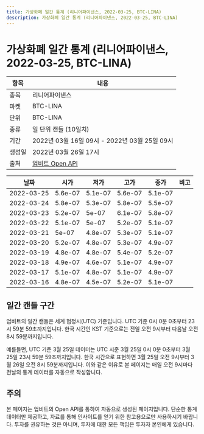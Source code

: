 ```yaml
---
title: 가상화폐 일간 통계 (리니어파이낸스, 2022-03-25, BTC-LINA)
description: 가상화폐 일간 통계 (리니어파이낸스, 2022-03-25, BTC-LINA)
---
```


가상화폐 일간 통계 (리니어파이낸스, 2022-03-25, BTC-LINA)
===

|항목|내용|
|--|--|
|종목|리니어파이낸스|
|마켓|BTC-LINA|
|단위|BTC-LINA|
|종류|일 단위 캔들 (10일치)|
|기간|2022년 03월 16일 09시 - 2022년 03월 25일 09시|
|생성일|2022년 03월 26일 17시|
|출처|[업비트 Open API](https://docs.upbit.com)|


|날짜|시가|저가|고가|종가|비고|
|--|--|--|--|--|--|
|2022-03-25|5.6e-07|5.1e-07|5.6e-07|5.1e-07|    |
|2022-03-24|5.8e-07|5.3e-07|5.8e-07|5.5e-07|    |
|2022-03-23|5.2e-07|5e-07|6.1e-07|5.8e-07|    |
|2022-03-22|5.1e-07|5e-07|5.2e-07|5.1e-07|    |
|2022-03-21|5e-07|4.8e-07|5.3e-07|5.1e-07|    |
|2022-03-20|5.2e-07|4.8e-07|5.3e-07|4.9e-07|    |
|2022-03-19|4.8e-07|4.8e-07|5.4e-07|5.2e-07|    |
|2022-03-18|4.9e-07|4.6e-07|5.1e-07|4.9e-07|    |
|2022-03-17|5.1e-07|4.8e-07|5.1e-07|4.9e-07|    |
|2022-03-16|4.8e-07|4.5e-07|5.2e-07|5.1e-07|    |


일간 캔들 구간
---
업비트의 일간 캔들은 세계 협정시(UTC) 기준입니다. 
UTC 기준 0시 0분 0초부터 23시 59분 59초까지입니다. 
한국 시간인 KST 기준으로는 전일 오전 9시부터 다음날 오전 8시 59분까지입니다. 


예를들면, UTC 기준 3월 25일 데이터는 UTC 시준 3월 25일 0시 0분 0초부터 3월 25일 23시 59분 59초까지입니다. 
한국 시간으로 표현하면 3월 25일 오전 9시부터 3월 26일 오전 8시 59분까지입니다. 
이와 같은 이유로 본 페이지는 매일 오전 9시마다 전날의 통계 데이터를 자동으로 작성합니다. 


주의
---


본 페이지는 업비트의 Open API를 통하여 자동으로 생성된 페이지입니다. 
단순한 통계 데이터만 제공하고, 자료를 통해 인사이트를 얻기 위한 참고용으로만 사용하시기 바랍니다. 
투자를 권유하는 것은 아니며, 투자에 대한 모든 책임은 투자자 본인에게 있습니다. 
